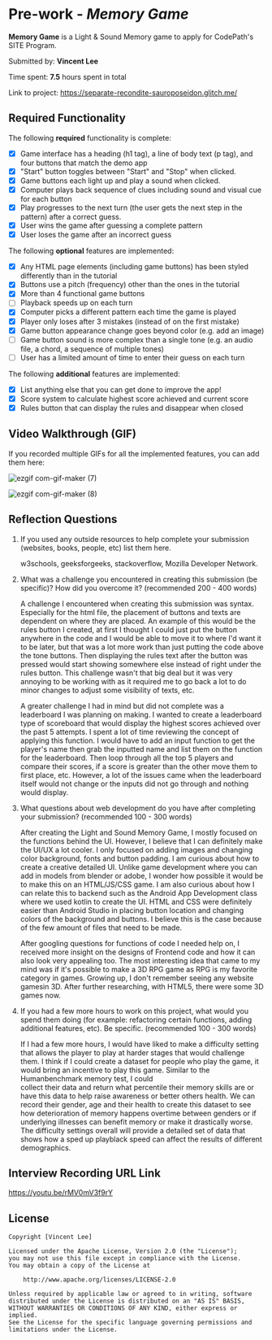# Pre-work - *Memory Game*

**Memory Game** is a Light & Sound Memory game to apply for CodePath's SITE Program. 

Submitted by: **Vincent Lee**

Time spent: **7.5** hours spent in total

Link to project: https://separate-recondite-sauroposeidon.glitch.me/

## Required Functionality

The following **required** functionality is complete:

* [X] Game interface has a heading (h1 tag), a line of body text (p tag), and four buttons that match the demo app
* [X] "Start" button toggles between "Start" and "Stop" when clicked. 
* [X] Game buttons each light up and play a sound when clicked. 
* [X] Computer plays back sequence of clues including sound and visual cue for each button
* [X] Play progresses to the next turn (the user gets the next step in the pattern) after a correct guess. 
* [X] User wins the game after guessing a complete pattern
* [X] User loses the game after an incorrect guess

The following **optional** features are implemented:

* [X] Any HTML page elements (including game buttons) has been styled differently than in the tutorial
* [X] Buttons use a pitch (frequency) other than the ones in the tutorial
* [X] More than 4 functional game buttons
* [ ] Playback speeds up on each turn
* [X] Computer picks a different pattern each time the game is played
* [X] Player only loses after 3 mistakes (instead of on the first mistake)
* [X] Game button appearance change goes beyond color (e.g. add an image)
* [ ] Game button sound is more complex than a single tone (e.g. an audio file, a chord, a sequence of multiple tones)
* [ ] User has a limited amount of time to enter their guess on each turn

The following **additional** features are implemented:

- [X] List anything else that you can get done to improve the app!
- [X] Score system to calculate highest score achieved and current score
- [X] Rules button that can display the rules and disappear when closed

## Video Walkthrough (GIF)

If you recorded multiple GIFs for all the implemented features, you can add them here:

![ezgif com-gif-maker (7)](https://user-images.githubusercontent.com/86023927/161177970-1824af67-63e8-47e7-8a4c-9276c523023c.gif)

![ezgif com-gif-maker (8)](https://user-images.githubusercontent.com/86023927/161177986-ee6b4b36-8fd9-49fa-ad49-51ea482906cf.gif)


## Reflection Questions
1. If you used any outside resources to help complete your submission (websites, books, people, etc) list them here. 
    
    w3schools, geeksforgeeks, stackoverflow, Mozilla Developer Network.

2. What was a challenge you encountered in creating this submission (be specific)? How did you overcome it? (recommended 200 - 400 words) 

    A challenge I encountered when creating this submission was syntax. Especially for the html file, the placement of buttons and texts are dependent on where they
    are placed. An example of this would be the rules button I created, at first I thought I could just put the button anywhere in the code and I would be able to 
    move it to where I'd want it to be later, but that was a lot more work than just putting the code above the tone buttons. Then displaying the rules text after
    the button was pressed would start showing somewhere else instead of right under the rules button. This challenge wasn't that big deal but it was very annoying
    to be working with as it required me to go back a lot to do minor changes to adjust some visibility of texts, etc.
    
    A greater challenge I had in mind but did not complete was a leaderboard I was planning on making. I wanted to create a leaderboard type of scoreboard that would 
    display the highest scores achieved over the past 5 attempts. I spent a lot of time reviewing the concept of applying this function. I would have to add an input 
    function to get the player's name then grab the inputted name and list them on the function for the leaderboard. Then loop through all the top 5 players and
    compare their scores, if a score is greater than the other move them to first place, etc. However, a lot of the issues came when the leaderboard itself would
    not change or the inputs did not go through and nothing would display.

3. What questions about web development do you have after completing your submission? (recommended 100 - 300 words) 

    After creating the Light and Sound Memory Game, I mostly focused on the functions behind the UI. However, I believe that I can definitely make the UI/UX a lot
    cooler. I only focused on adding images and changing color background, fonts and button padding. I am curious about how to create a creative detailed UI.
    Unlike game development where you can add in models from blender or adobe, I wonder how possible it would be to make this on an HTML/JS/CSS game. I am also
    curious about how I can relate this to backend such as the Android App Development class where we used kotlin to create the UI. HTML and CSS were definitely
    easier than Android Studio in placing button location and changing colors of the background and buttons. I believe this is the case because of the few amount
    of files that need to be made.
    
    After googling questions for functions of code I needed help on, I received more insight on the designs of Frontend code and how it can also look very appealing 
    too. The most interesting idea that came to my mind was if it's possible to make a 3D RPG game as RPG is my favorite category in games. Growing up, I don't 
    remember seeing any website gamesin 3D. After further researching, with HTML5, there were some 3D games now.

4. If you had a few more hours to work on this project, what would you spend them doing (for example: refactoring certain functions, adding additional features, etc). Be specific. (recommended 100 - 300 words) 

    If I had a few more hours, I would have liked to make a difficulty setting that allows the player to play at harder stages that would challenge them. I think 
    if I could create a dataset for people who play the game, it would bring an incentive to play this game. Similar to the Humanbenchmark memory test, I could    
    collect their data and return what percentile their memory skills are or have this data to help raise awareness or better others health. We can record their 
    gender, age and their health to create this dataset to see how deterioration of memory happens overtime between genders or if underlying illnesses can benefit
    memory or make it drastically worse. The difficulty settings overall will provide a detailed set of data that shows how a sped up playblack speed can affect
    the results of different demographics.
    

## Interview Recording URL Link

https://youtu.be/rMV0mV3f9rY


## License

    Copyright [Vincent Lee]

    Licensed under the Apache License, Version 2.0 (the "License");
    you may not use this file except in compliance with the License.
    You may obtain a copy of the License at

        http://www.apache.org/licenses/LICENSE-2.0

    Unless required by applicable law or agreed to in writing, software
    distributed under the License is distributed on an "AS IS" BASIS,
    WITHOUT WARRANTIES OR CONDITIONS OF ANY KIND, either express or implied.
    See the License for the specific language governing permissions and
    limitations under the License.
